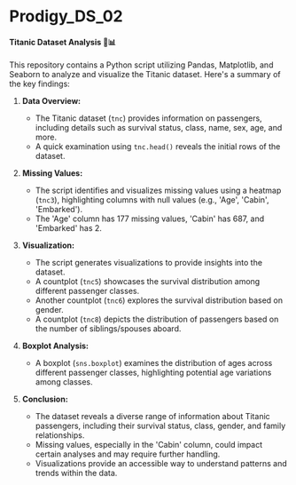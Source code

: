 # Prodigy_DS_02

#### Titanic Dataset Analysis 🚢📊

This repository contains a Python script utilizing Pandas, Matplotlib, and Seaborn to analyze and visualize the Titanic dataset. 
Here's a summary of the key findings:

1. **Data Overview:**
   - The Titanic dataset (`tnc`) provides information on passengers, including details such as survival status, class, name, sex, age, and more.
   - A quick examination using `tnc.head()` reveals the initial rows of the dataset.

2. **Missing Values:**
   - The script identifies and visualizes missing values using a heatmap (`tnc3`), highlighting columns with null values (e.g., 'Age', 'Cabin', 'Embarked').
   - The 'Age' column has 177 missing values, 'Cabin' has 687, and 'Embarked' has 2.

3. **Visualization:**
   - The script generates visualizations to provide insights into the dataset.
   - A countplot (`tnc5`) showcases the survival distribution among different passenger classes.
   - Another countplot (`tnc6`) explores the survival distribution based on gender.
   - A countplot (`tnc8`) depicts the distribution of passengers based on the number of siblings/spouses aboard.

4. **Boxplot Analysis:**
   - A boxplot (`sns.boxplot`) examines the distribution of ages across different passenger classes, highlighting potential age variations among classes.

5. **Conclusion:**
   - The dataset reveals a diverse range of information about Titanic passengers, including their survival status, class, gender, and family relationships.
   - Missing values, especially in the 'Cabin' column, could impact certain analyses and may require further handling.
   - Visualizations provide an accessible way to understand patterns and trends within the data.
